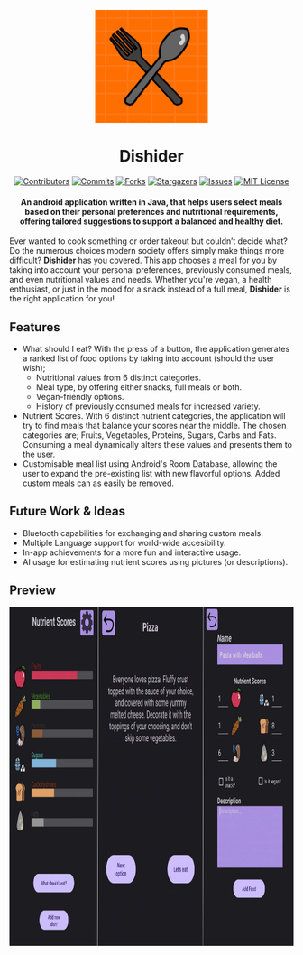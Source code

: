 <p align="center"> 
    <img height=200 src="app/src/main/ic_launcher-playstore.png">
</p>
<h1> <div align="center">Dishider</div> </h1>

<div align="center">

[![Contributors][contributors-shield]][contributors-url]
[![Commits][commits-shield]][commits-url]
[![Forks][forks-shield]][forks-url]
[![Stargazers][stars-shield]][stars-url]
[![Issues][issues-shield]][issues-url]
[![MIT License][license-shield]][license-url]

#### An android application written in Java, that helps users select meals based on their personal preferences and nutritional requirements, offering tailored suggestions to support a balanced and healthy diet.
</div></h4>
Ever wanted to cook something or order takeout but couldn’t decide what? Do the numerous choices modern society offers simply make things more difficult? <strong>Dishider</strong> has you covered. This app chooses a meal for you by taking into account your personal preferences, previously consumed meals, and even nutritional values and needs. Whether you're vegan, a health enthusiast, or just in the mood for a snack instead of a full meal, <strong>Dishider</strong> is the right application for you!

## Features

* What should I eat? With the press of a button, the application generates a ranked list of food options by taking into account (should the user wish);
  * Nutritional values from 6 distinct categories.
  * Meal type, by offering either snacks, full meals or both.
  * Vegan-friendly options.
  * History of previously consumed meals for increased variety.
* Nutrient Scores. With 6 distinct nutrient categories, the application will try to find meals that balance your scores near the middle. The chosen categories are; Fruits, Vegetables, Proteins, Sugars, Carbs and Fats. Consuming a meal dynamically alters these values and presents them to the user.
* Customisable meal list using Android's Room Database, allowing the user to expand the pre-existing list with new flavorful options. Added custom meals can as easily be removed.


## Future Work & Ideas

* Bluetooth capabilities for exchanging and sharing custom meals.
* Multiple Language support for world-wide accesibility.
* In-app achievements for a more fun and interactive usage.
* AI usage for estimating nutrient scores using pictures (or descriptions).


## Preview

<p align="center"> 
<img height=600 src="readme_images/lined_images.png">
</p>


[contributors-shield]: https://img.shields.io/github/contributors/NickTaflampas/Dishider
[commits-shield]: https://img.shields.io/github/last-commit/NickTaflampas/Dishider
[forks-shield]: https://img.shields.io/github/forks/NickTaflampas/Dishider
[stars-shield]: https://img.shields.io/github/stars/NickTaflampas/Dishider
[issues-shield]: https://img.shields.io/github/issues/NickTaflampas/Dishider
[license-shield]: https://img.shields.io/github/license/NickTaflampas/Dishider

[contributors-url]: https://github.com/NickTaflampas/Dishider/graphs/contributors
[commits-url]: https://github.com/NickTaflampas/Dishider/commit/main
[forks-url]: https://github.com/NickTaflampas/Dishider/network/members
[stars-url]: https://github.com/NickTaflampas/Dishider/stargazers
[issues-url]: https://github.com/NickTaflampas/Dishider/issues/
[license-url]: https://github.com/NickTaflampas/Dishider/blob/main/LICENSE
